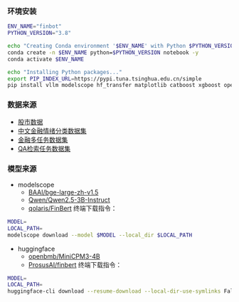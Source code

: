 ### 环境安装

```bash
ENV_NAME="finbot"
PYTHON_VERSION="3.8"

echo "Creating Conda environment '$ENV_NAME' with Python $PYTHON_VERSION..."
conda create -n $ENV_NAME python=$PYTHON_VERSION notebook -y
conda activate $ENV_NAME

echo "Installing Python packages..."
export PIP_INDEX_URL=https://pypi.tuna.tsinghua.edu.cn/simple
pip install vllm modelscope hf_transfer matplotlib catboost xgboost openpyxl polars_ta peft bitsandbytes jinjia2

```

### 数据来源

- [股市数据](https://github.com/chenditc/investment_data/releases/download/2024-08-09/qlib_bin.tar.gz)
- [中文金融情绪分类数据集](https://github.com/wwwxmu/Dataset-of-financial-news-sentiment-classification/blob/master/)
- [金融多任务数据集](https://hf-mirror.com/datasets/Maciel/FinCUGE-Instruction)
- [QA检索任务数据集](https://hf-mirror.com/datasets/AIR-Bench/qa_finance_zh)


### 模型来源

- modelscope
    - [BAAI/bge-large-zh-v1.5]()
    - [Qwen/Qwen2.5-3B-Instruct]()
    - [qolaris/FinBert]()
终端下载指令：
```bash
MODEL=
LOCAL_PATH=
modelscope download --model $MODEL --local_dir $LOCAL_PATH
```

- huggingface
    - [openbmb/MiniCPM3-4B]()
    - [ProsusAI/finbert]()
终端下载指令：
```bash
MODEL=
LOCAL_PATH=
huggingface-cli download --resume-download --local-dir-use-symlinks False $MODEL --local-dir $LOCAL_PATH
```